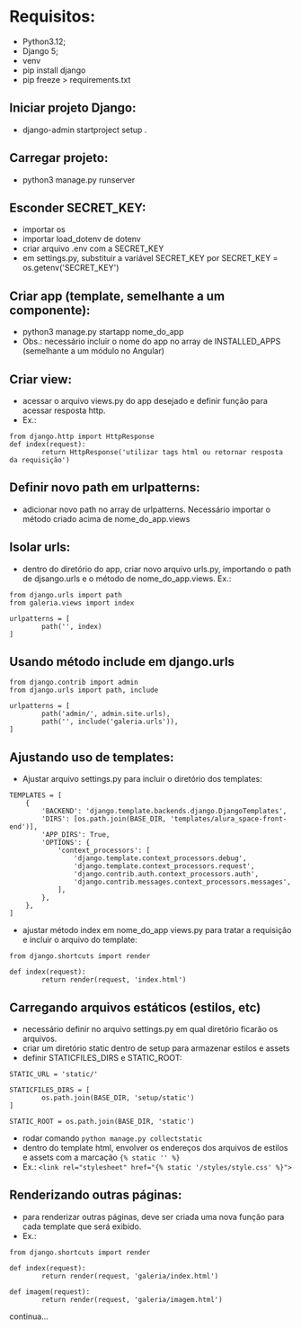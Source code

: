 # Requisitos:

- Python3.12;
- Django 5;
- venv
- pip install django
- pip freeze > requirements.txt

## Iniciar projeto Django:
- django-admin startproject setup .

## Carregar projeto:
- python3 manage.py runserver

## Esconder SECRET_KEY:
- importar os
- importar load_dotenv de dotenv
- criar arquivo .env com a SECRET_KEY
- em settings.py, substituir a variável SECRET_KEY por SECRET_KEY = os.getenv('SECRET_KEY')

## Criar app (template, semelhante a um componente):
- python3 manage.py startapp nome_do_app
- Obs.: necessário incluir o nome do app no array de INSTALLED_APPS (semelhante a um módulo no Angular)

## Criar view:
- acessar o arquivo views.py do app desejado e definir função para acessar resposta http.
- Ex.:
  
```
from django.http import HttpResponse
def index(request):
        return HttpResponse('utilizar tags html ou retornar resposta da requisição')
```

## Definir novo path em urlpatterns:
- adicionar novo path no array de urlpatterns. Necessário importar o método criado acima de nome_do_app.views

## Isolar urls:
- dentro do diretório do app, criar novo arquivo urls.py, importando o path de djsango.urls e o método de nome_do_app.views.
Ex.:
```
from django.urls import path
from galeria.views import index

urlpatterns = [
        path('', index)
]
```

## Usando método include em django.urls
```
from django.contrib import admin
from django.urls import path, include

urlpatterns = [
        path('admin/', admin.site.urls),
        path('', include('galeria.urls')),
]
```
## Ajustando uso de templates:

- Ajustar arquivo settings.py para incluir o diretório dos templates:

```
TEMPLATES = [
    {
        'BACKEND': 'django.template.backends.django.DjangoTemplates',
        'DIRS': [os.path.join(BASE_DIR, 'templates/alura_space-front-end')],
        'APP_DIRS': True,
        'OPTIONS': {
            'context_processors': [
                'django.template.context_processors.debug',
                'django.template.context_processors.request',
                'django.contrib.auth.context_processors.auth',
                'django.contrib.messages.context_processors.messages',
            ],
        },
    },
]
```
- ajustar método index em nome_do_app views.py para tratar a requisição e incluir o arquivo do template:
```
from django.shortcuts import render

def index(request):
        return render(request, 'index.html')
```

## Carregando arquivos estáticos (estilos, etc)
- necessário definir no arquivo settings.py em qual diretório ficarão os arquivos.
- criar um diretório static dentro de setup para armazenar estilos e assets
- definir STATICFILES_DIRS e STATIC_ROOT:
```
STATIC_URL = 'static/'

STATICFILES_DIRS = [
        os.path.join(BASE_DIR, 'setup/static')
]

STATIC_ROOT = os.path.join(BASE_DIR, 'static')
```
- rodar comando ```python manage.py collectstatic```
- dentro do template html, envolver os endereços dos arquivos de estilos e assets com a marcação ```{% static '' %}```
- Ex.: ```<link rel="stylesheet" href="{% static '/styles/style.css' %}">```

## Renderizando outras páginas:
- para renderizar outras páginas, deve ser criada uma nova função para cada template que será exibido.
- Ex.:
```
from django.shortcuts import render

def index(request):
        return render(request, 'galeria/index.html')

def imagem(request):
        return render(request, 'galeria/imagem.html') 
```
continua...
